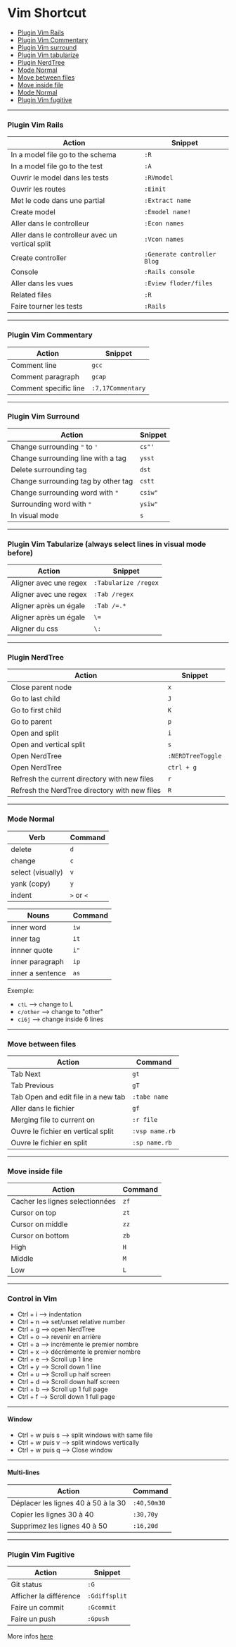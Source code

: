 # Vim Shortcut

- [Plugin Vim Rails](#plugin-vim-rails)
- [Plugin Vim Commentary](#plugin-vim-commentary)
- [Plugin Vim surround](#plugin-vim-surround)
- [Plugin Vim tabularize](#plugin-vim-tabularize)
- [Plugin NerdTree](#plugin-nerd-tree)
- [Mode Normal](#mode-normal)
- [Move between files](#move-between-files)
- [Move inside file](#move-inside-file)
- [Mode Normal](#mode-normal)
- [Plugin Vim fugitive](#plugin-vim-fugitive)

---

### Plugin Vim Rails

Action | Snippet |
--- | --- |
In a model file go to the schema | `:R` |
In a model file go to the test | `:A` |
Ouvrir le model dans les tests | `:RVmodel` |
Ouvrir les routes | `:Einit` |
Met le code dans une partial | `:Extract name` |
Create model | `:Emodel name!` |
Aller dans le controlleur | `:Econ names` |
Aller dans le controlleur avec un vertical split | `:Vcon names` |
Create controller | `:Generate controller Blog` |
Console | `:Rails console` |
Aller dans les vues | `:Eview floder/files` |
Related files | `:R` |
Faire tourner les tests | `:Rails` |

---

### Plugin Vim Commentary

Action | Snippet |
--- | --- |
Comment line | `gcc` |
Comment paragraph | `gcap` |
Comment specific line | `:7,17Commentary` |

---

### Plugin Vim Surround

Action | Snippet |
--- | --- |
Change surrounding `"` to `'` | `cs"'` |
Change surrounding line with a tag | `ysst` |
Delete surrounding tag | `dst` |
Change surrounding tag by other tag | `cstt` |
Change surrounding word with `"` | `csiw"` |
Surrounding word with `"` | `ysiw"` |
In visual mode | `s` |

---

### Plugin Vim Tabularize (always select lines in visual mode before)

Action | Snippet |
--- | --- |
Aligner avec une regex | `:Tabularize /regex` |
Aligner avec une regex | `:Tab /regex` |
Aligner après un égale | `:Tab /=.*` |
Aligner après un égale | `\=` |
Aligner du css | `\:` |

---

### Plugin NerdTree

Action | Snippet |
--- | --- |
Close parent node | `x` |
Go to last child | `J` |
Go to first child | `K` |
Go to parent | `p` |
Open and split | `i` |
Open and vertical split | `s` |
Open NerdTree | `:NERDTreeToggle` |
Open NerdTree | `ctrl + g` |
Refresh the current directory with new files | `r` |
Refresh the NerdTree directory with new files | `R` |

---

### Mode Normal

Verb | Command |
--- | --- |
delete | `d` |
change | `c` |
select (visually) | `v` |
yank (copy) | `y` |
indent | `>` or `<` |

Nouns | Command |
--- | --- |
inner word | `iw` |
inner tag | `it` |
innner quote | `i"` |
inner paragraph | `ip` |
inner a sentence | `as` |

Exemple:

* `ctL` --> change to L
* `c/other` --> change to "other"
* `ci6j` --> change inside 6 lines

---

### Move between files

Action | Command |
--- | --- |
Tab Next | `gt` |
Tab Previous | `gT` |
Tab Open and edit file in a new tab | `:tabe name` |
Aller dans le fichier | `gf` |
Merging file to current on | `:r file` |
Ouvre le fichier en vertical split | `:vsp name.rb` |
Ouvre le fichier en split | `:sp name.rb` |

---

### Move inside file

Action | Command |
--- | --- |
Cacher les lignes selectionnées | `zf` |
Cursor on top    | `zt` |
Cursor on middle | `zz` |
Cursor on bottom | `zb` |
High             | `H` |
Middle           | `M` |
Low              | `L` |

---

### Control in Vim

* Ctrl + i --> indentation
* Ctrl + n --> set/unset relative number
* Ctrl + g --> open NerdTree
* Ctrl + o --> revenir en arrière
* Ctrl + a --> incrémente le premier nombre
* Ctrl + x --> décrémente le premier nombre
* Ctrl + e --> Scroll up 1 line
* Ctrl + y --> Scroll down 1 line
* Ctrl + u --> Scroll up half screen
* Ctrl + d --> Scroll down half screen
* Ctrl + b --> Scroll up 1 full page
* Ctrl + f --> Scroll down 1 full page

---

#### Window

* Ctrl + w puis s --> split windows with same file
* Ctrl + w puis v --> split windows vertically
* Ctrl + w puis q --> Close window

---

#### Multi-lines

Action | Command |
--- | --- |
Déplacer les lignes 40 à 50 à la 30 | `:40,50m30` |
Copier les lignes 30 à 40 | `:30,70y` |
Supprimez les lignes 40 à 50 | `:16,20d` |

---

### Plugin Vim Fugitive

Action | Snippet |
--- | --- |
Git status | `:G` |
Afficher la différence | `:Gdiffsplit` |
Faire un commit | `:Gcommit` |
Faire un push | `:Gpush` |

More infos [here](https://github.com/tpope/vim-fugitive)
